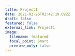 ```yaml
---
title: Project1
date: 2021-02-26T02:42:19.092Z
draft: false
featured: false
external_link: Project1
image:
  filename: featured
  focal_point: Smart
  preview_only: false
---
```

